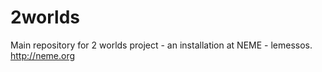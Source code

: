 # 2worlds
Main repository for 2 worlds project - an installation at NEME - lemessos.  http://neme.org
